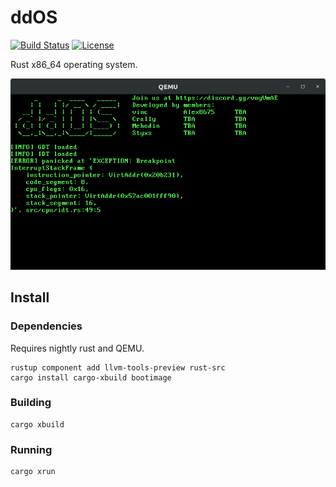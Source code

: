 # ddOS

[![Build Status](https://travis-ci.org/64/ddos.svg?branch=master)](https://travis-ci.org/64/ddos) [![License](https://img.shields.io/badge/license-GPLv3-blue.svg)](https://github.com/64/ddos/blob/master/LICENSE.md)

Rust x86\_64 operating system.

![Image](newimg.png)

## Install

### Dependencies

Requires nightly rust and QEMU.

```
rustup component add llvm-tools-preview rust-src
cargo install cargo-xbuild bootimage
```

### Building

```
cargo xbuild
```

### Running

```
cargo xrun
```
